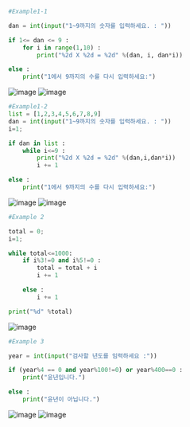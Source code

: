 ```py
#Example1-1

dan = int(input("1~9까지의 숫자를 입력하세요. : "))

if 1<= dan <= 9 :
    for i in range(1,10) :
        print("%2d X %2d = %2d" %(dan, i, dan*i))

else :
    print("1에서 9까지의 수를 다시 입력하세요:")
```
![image](https://user-images.githubusercontent.com/114458636/235449269-6987673e-885e-4397-b02d-665a58c94d13.png)
![image](https://user-images.githubusercontent.com/114458636/235449306-c93cf6b9-e272-4362-aa80-da6a36dbf09b.png)

```py
#Example1-2
list = [1,2,3,4,5,6,7,8,9]
dan = int(input("1~9까지의 숫자를 입력하세요. : "))
i=1;

if dan in list :
    while i<=9 :
        print("%2d X %2d = %2d" %(dan,i,dan*i))
        i += 1

else :
    print("1에서 9까지의 수를 다시 입력하세요:")
```
![image](https://user-images.githubusercontent.com/114458636/235449918-6d7a850c-29df-452f-b9b5-f070e57195b9.png)
![image](https://user-images.githubusercontent.com/114458636/235449944-7458924e-7632-43f2-9aee-d5f9a124e9a5.png)

```py
#Example 2

total = 0;
i=1;

while total<=1000:
    if i%3!=0 and i%5!=0 :
        total = total + i
        i += 1

    else :
        i += 1

print("%d" %total)
```
![image](https://user-images.githubusercontent.com/114458636/235451112-c6190845-dd57-4085-b6a5-f14c7aecc893.png)

```py
#Example 3

year = int(input("검사할 년도를 임력하세요 :"))

if (year%4 == 0 and year%100!=0) or year%400==0 :
    print("윤년입니다.")

else :
    print("윤년이 아닙니다.")
```
![image](https://user-images.githubusercontent.com/114458636/235452105-35ad4716-279f-4562-8fd9-04ef9fd77d32.png)
![image](https://user-images.githubusercontent.com/114458636/235452142-7d3ffdf7-e07b-45ea-8d17-56d755def9ab.png)
